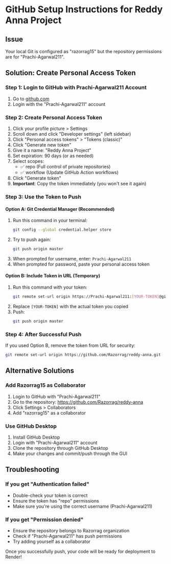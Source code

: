 # GitHub Setup Instructions for Reddy Anna Project

## Issue
Your local Git is configured as "razorrag15" but the repository permissions are for "Prachi-Agarwal211".

## Solution: Create Personal Access Token

### Step 1: Login to GitHub with Prachi-Agarwal211 Account
1. Go to [github.com](https://github.com)
2. Login with the "Prachi-Agarwal211" account

### Step 2: Create Personal Access Token
1. Click your profile picture > Settings
2. Scroll down and click "Developer settings" (left sidebar)
3. Click "Personal access tokens" > "Tokens (classic)"
4. Click "Generate new token"
5. Give it a name: "Reddy Anna Project"
6. Set expiration: 90 days (or as needed)
7. Select scopes:
   - ✅ repo (Full control of private repositories)
   - ✅ workflow (Update GitHub Action workflows)
8. Click "Generate token"
9. **Important**: Copy the token immediately (you won't see it again)

### Step 3: Use the Token to Push

#### Option A: Git Credential Manager (Recommended)
1. Run this command in your terminal:
   ```bash
   git config --global credential.helper store
   ```
2. Try to push again:
   ```bash
   git push origin master
   ```
3. When prompted for username, enter: `Prachi-Agarwal211`
4. When prompted for password, paste your personal access token

#### Option B: Include Token in URL (Temporary)
1. Run this command with your token:
   ```bash
   git remote set-url origin https://Prachi-Agarwal211:[YOUR-TOKEN]@github.com/Razorrag/reddy-anna.git
   ```
2. Replace `[YOUR-TOKEN]` with the actual token you copied
3. Push:
   ```bash
   git push origin master
   ```

### Step 4: After Successful Push
If you used Option B, remove the token from URL for security:
```bash
git remote set-url origin https://github.com/Razorrag/reddy-anna.git
```

## Alternative Solutions

### Add Razorrag15 as Collaborator
1. Login to GitHub with "Prachi-Agarwal211"
2. Go to the repository: https://github.com/Razorrag/reddy-anna
3. Click Settings > Collaborators
4. Add "razorrag15" as a collaborator

### Use GitHub Desktop
1. Install GitHub Desktop
2. Login with "Prachi-Agarwal211" account
3. Clone the repository through GitHub Desktop
4. Make your changes and commit/push through the GUI

## Troubleshooting

### If you get "Authentication failed"
- Double-check your token is correct
- Ensure the token has "repo" permissions
- Make sure you're using the correct username (Prachi-Agarwal211)

### If you get "Permission denied"
- Ensure the repository belongs to Razorrag organization
- Check if "Prachi-Agarwal211" has push permissions
- Try adding yourself as a collaborator

Once you successfully push, your code will be ready for deployment to Render!